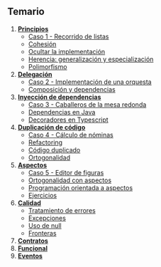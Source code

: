 ## Temario

1. __[Principios](iiss-oop-1.md)__
    - [Caso 1 - Recorrido de listas](iiss-oop-1.md#caso1)
    - [Cohesión](iiss-oop-1.md#cohesion)
    - [Ocultar la implementación](iiss-oop-1.md#ocultar-la-implementacion)
    - [Herencia: generalización y especialización](iiss-oop-1.md#herencia-generalizacion-y-especializacion)
    - [Polimorfismo](iiss-oop-1.md#polimorfismo)
2. __[Delegación](iiss-oop-2.md)__
    - [Caso 2 - Implementación de una orquesta](iiss-oop-2.md#caso2)
    - [Composición y dependencias](iiss-oop-2.md#composicion-y-dependencias)
3. __[Inyección de dependencias](iiss-oop-3.md)__
    - [Caso 3 - Caballeros de la mesa redonda](iiss-oop-3.md#caso3)
    - [Dependencias en Java](iiss-oop-3.md#dependencias-en-java)
    - [Decoradores en Typescript](iiss-oop-3.md#decoradores-en-typescript)
4. __[Duplicación de código](iiss-oop-4.md)__
    - [Caso 4 - Cálculo de nóminas](iiss-oop-4.md#caso4)
    - [Refactoring](iiss-oop-4.md#refactoring)
    - [Código duplicado](iiss-oop-4.md#codigo-duplicado)
    - [Ortogonalidad](iiss-oop-4.md#ortogonalidad)
5. __[Aspectos](iiss-aop.md)__
    - [Caso 5 - Editor de figuras](iiss-aop.md#caso5)
    - [Ortogonalidad con aspectos](iiss-aop.md#ortogonalidad-con-aspectos)
    - [Programación orientada a aspectos](iiss-aop.md#programacion-orientada-a-aspectos)
    - [Ejercicios](iiss-aop.md#ejercicios)
6. __[Calidad](iiss-err.md)__
    - [Tratamiento de errores](iiss-err.md#)
    - [Excepciones](iiss-err.md#excepciones)
    - [Uso de null](iiss-err.md#uso-de-null)
    - [Fronteras](iiss-err.md#fronteras)
7. __[Contratos](iiss-dbc.md)__
8. __[Funcional](iiss-.md)__
9. __[Eventos](iiss-.md)__